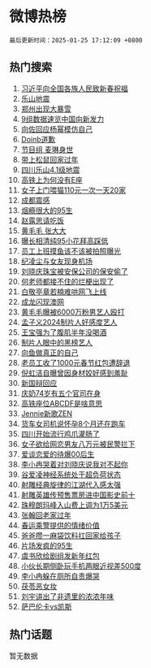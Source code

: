 # 微博热榜

`最后更新时间：2025-01-25 17:12:09 +0800`

## 热门搜索

1. [习近平向全国各族人民致新春祝福](https://m.weibo.cn/search?containerid=100103type%3D1%26t%3D10%26q%3D%23%E4%B9%A0%E8%BF%91%E5%B9%B3%E5%90%91%E5%85%A8%E5%9B%BD%E5%90%84%E6%97%8F%E4%BA%BA%E6%B0%91%E8%87%B4%E6%96%B0%E6%98%A5%E7%A5%9D%E7%A6%8F%23&stream_entry_id=51&isnewpage=1&extparam=seat%3D1%26q%3D%2523%25E4%25B9%25A0%25E8%25BF%2591%25E5%25B9%25B3%25E5%2590%2591%25E5%2585%25A8%25E5%259B%25BD%25E5%2590%2584%25E6%2597%258F%25E4%25BA%25BA%25E6%25B0%2591%25E8%2587%25B4%25E6%2596%25B0%25E6%2598%25A5%25E7%25A5%259D%25E7%25A6%258F%2523%26pos%3D0%26cate%3D10103%26filter_type%3Drealtimehot%26stream_entry_id%3D51%26c_type%3D51%26dgr%3D0%26display_time%3D1737796328%26pre_seqid%3D17377963281610112731446)
1. [乐山地震](https://m.weibo.cn/search?containerid=100103type%3D1%26t%3D10%26q%3D%E4%B9%90%E5%B1%B1%E5%9C%B0%E9%9C%87&stream_entry_id=31&isnewpage=1&extparam=seat%3D1%26q%3D%25E4%25B9%2590%25E5%25B1%25B1%25E5%259C%25B0%25E9%259C%2587%26filter_type%3Drealtimehot%26flag%3D1%26c_type%3D31%26pos%3D0%26realpos%3D1%26cate%3D5001%26band_rank%3D1%26stream_entry_id%3D31%26lcate%3D5001%26dgr%3D0%26display_time%3D1737796328%26pre_seqid%3D17377963281610112731446)
1. [郑州出现大暴雪](https://m.weibo.cn/search?containerid=100103type%3D1%26t%3D10%26q%3D%23%E9%83%91%E5%B7%9E%E5%87%BA%E7%8E%B0%E5%A4%A7%E6%9A%B4%E9%9B%AA%23&stream_entry_id=31&isnewpage=1&extparam=seat%3D1%26q%3D%2523%25E9%2583%2591%25E5%25B7%259E%25E5%2587%25BA%25E7%258E%25B0%25E5%25A4%25A7%25E6%259A%25B4%25E9%259B%25AA%2523%26filter_type%3Drealtimehot%26flag%3D1%26c_type%3D31%26pos%3D1%26realpos%3D2%26cate%3D5001%26band_rank%3D2%26stream_entry_id%3D31%26lcate%3D5001%26dgr%3D0%26display_time%3D1737796328%26pre_seqid%3D17377963281610112731446)
1. [9组数据速览中国向新发力](https://m.weibo.cn/search?containerid=100103type%3D1%26t%3D10%26q%3D%239%E7%BB%84%E6%95%B0%E6%8D%AE%E9%80%9F%E8%A7%88%E4%B8%AD%E5%9B%BD%E5%90%91%E6%96%B0%E5%8F%91%E5%8A%9B%23&stream_entry_id=31&isnewpage=1&extparam=seat%3D1%26q%3D%25239%25E7%25BB%2584%25E6%2595%25B0%25E6%258D%25AE%25E9%2580%259F%25E8%25A7%2588%25E4%25B8%25AD%25E5%259B%25BD%25E5%2590%2591%25E6%2596%25B0%25E5%258F%2591%25E5%258A%259B%2523%26filter_type%3Drealtimehot%26flag%3D0%26c_type%3D31%26pos%3D2%26realpos%3D3%26cate%3D5001%26band_rank%3D3%26stream_entry_id%3D31%26lcate%3D5001%26dgr%3D0%26display_time%3D1737796328%26pre_seqid%3D17377963281610112731446)
1. [向佐回应杨幂模仿自己](https://m.weibo.cn/search?containerid=100103type%3D1%26t%3D10%26q%3D%23%E5%90%91%E4%BD%90%E5%9B%9E%E5%BA%94%E6%9D%A8%E5%B9%82%E6%A8%A1%E4%BB%BF%E8%87%AA%E5%B7%B1%23&stream_entry_id=31&isnewpage=1&extparam=seat%3D1%26q%3D%2523%25E5%2590%2591%25E4%25BD%2590%25E5%259B%259E%25E5%25BA%2594%25E6%259D%25A8%25E5%25B9%2582%25E6%25A8%25A1%25E4%25BB%25BF%25E8%2587%25AA%25E5%25B7%25B1%2523%26filter_type%3Drealtimehot%26flag%3D1%26c_type%3D31%26pos%3D3%26realpos%3D4%26cate%3D5001%26band_rank%3D4%26stream_entry_id%3D31%26lcate%3D5001%26dgr%3D0%26display_time%3D1737796328%26pre_seqid%3D17377963281610112731446)
1. [Doinb道歉](https://m.weibo.cn/search?containerid=100103type%3D1%26t%3D10%26q%3DDoinb%E9%81%93%E6%AD%89&stream_entry_id=31&isnewpage=1&extparam=seat%3D1%26q%3DDoinb%25E9%2581%2593%25E6%25AD%2589%26filter_type%3Drealtimehot%26flag%3D0%26c_type%3D31%26pos%3D4%26realpos%3D5%26cate%3D5001%26band_rank%3D5%26stream_entry_id%3D31%26lcate%3D5001%26dgr%3D0%26display_time%3D1737796328%26pre_seqid%3D17377963281610112731446)
1. [节目组 麦琳身世](https://m.weibo.cn/search?containerid=100103type%3D1%26t%3D10%26q%3D%E8%8A%82%E7%9B%AE%E7%BB%84+%E9%BA%A6%E7%90%B3%E8%BA%AB%E4%B8%96&stream_entry_id=31&isnewpage=1&extparam=seat%3D1%26q%3D%25E8%258A%2582%25E7%259B%25AE%25E7%25BB%2584%2520%25E9%25BA%25A6%25E7%2590%25B3%25E8%25BA%25AB%25E4%25B8%2596%26filter_type%3Drealtimehot%26flag%3D2%26c_type%3D31%26pos%3D5%26realpos%3D6%26cate%3D5001%26band_rank%3D6%26stream_entry_id%3D31%26lcate%3D5001%26dgr%3D0%26display_time%3D1737796328%26pre_seqid%3D17377963281610112731446)
1. [带上松鼠回家过年](https://m.weibo.cn/search?containerid=100103type%3D1%26t%3D10%26q%3D%23%E5%B8%A6%E4%B8%8A%E6%9D%BE%E9%BC%A0%E5%9B%9E%E5%AE%B6%E8%BF%87%E5%B9%B4%23&stream_entry_id=31&isnewpage=1&extparam=seat%3D1%26is_ad_pos%3D1%26q%3D%2523%25E5%25B8%25A6%25E4%25B8%258A%25E6%259D%25BE%25E9%25BC%25A0%25E5%259B%259E%25E5%25AE%25B6%25E8%25BF%2587%25E5%25B9%25B4%2523%26topic_ad%3D1%26adid%3D274572%26c_type%3D31%26pos%3D6%26lcate%3D5001%26filter_type%3Drealtimehot%26band_rank%3D7%26stream_entry_id%3D31%26cate%3D5001%26dgr%3D0%26display_time%3D1737796328%26pre_seqid%3D17377963281610112731446)
1. [四川乐山4.1级地震](https://m.weibo.cn/search?containerid=100103type%3D1%26t%3D10%26q%3D%23%E5%9B%9B%E5%B7%9D%E4%B9%90%E5%B1%B14.1%E7%BA%A7%E5%9C%B0%E9%9C%87%23&stream_entry_id=31&isnewpage=1&extparam=seat%3D1%26q%3D%2523%25E5%259B%259B%25E5%25B7%259D%25E4%25B9%2590%25E5%25B1%25B14.1%25E7%25BA%25A7%25E5%259C%25B0%25E9%259C%2587%2523%26filter_type%3Drealtimehot%26flag%3D1%26c_type%3D31%26pos%3D7%26realpos%3D7%26cate%3D5001%26band_rank%3D7%26stream_entry_id%3D31%26lcate%3D5001%26dgr%3D0%26display_time%3D1737796328%26pre_seqid%3D17377963281610112731446)
1. [高铁上为何没有E座](https://m.weibo.cn/search?containerid=100103type%3D1%26t%3D10%26q%3D%23%E9%AB%98%E9%93%81%E4%B8%8A%E4%B8%BA%E4%BD%95%E6%B2%A1%E6%9C%89E%E5%BA%A7%23&stream_entry_id=31&isnewpage=1&extparam=seat%3D1%26q%3D%2523%25E9%25AB%2598%25E9%2593%2581%25E4%25B8%258A%25E4%25B8%25BA%25E4%25BD%2595%25E6%25B2%25A1%25E6%259C%2589E%25E5%25BA%25A7%2523%26filter_type%3Drealtimehot%26flag%3D0%26c_type%3D31%26pos%3D8%26realpos%3D8%26cate%3D5001%26band_rank%3D8%26stream_entry_id%3D31%26lcate%3D5001%26dgr%3D0%26display_time%3D1737796328%26pre_seqid%3D17377963281610112731446)
1. [女子上门喂猫110元一次一天20家](https://m.weibo.cn/search?containerid=100103type%3D1%26t%3D10%26q%3D%23%E5%A5%B3%E5%AD%90%E4%B8%8A%E9%97%A8%E5%96%82%E7%8C%AB110%E5%85%83%E4%B8%80%E6%AC%A1%E4%B8%80%E5%A4%A920%E5%AE%B6%23&stream_entry_id=31&isnewpage=1&extparam=seat%3D1%26q%3D%2523%25E5%25A5%25B3%25E5%25AD%2590%25E4%25B8%258A%25E9%2597%25A8%25E5%2596%2582%25E7%258C%25AB110%25E5%2585%2583%25E4%25B8%2580%25E6%25AC%25A1%25E4%25B8%2580%25E5%25A4%25A920%25E5%25AE%25B6%2523%26filter_type%3Drealtimehot%26flag%3D0%26c_type%3D31%26pos%3D9%26realpos%3D9%26cate%3D5001%26band_rank%3D9%26stream_entry_id%3D31%26lcate%3D5001%26dgr%3D0%26display_time%3D1737796328%26pre_seqid%3D17377963281610112731446)
1. [成都震感](https://m.weibo.cn/search?containerid=100103type%3D1%26t%3D10%26q%3D%E6%88%90%E9%83%BD%E9%9C%87%E6%84%9F&stream_entry_id=31&isnewpage=1&extparam=seat%3D1%26q%3D%25E6%2588%2590%25E9%2583%25BD%25E9%259C%2587%25E6%2584%259F%26filter_type%3Drealtimehot%26flag%3D1%26c_type%3D31%26pos%3D10%26realpos%3D10%26cate%3D5001%26band_rank%3D10%26stream_entry_id%3D31%26lcate%3D5001%26dgr%3D0%26display_time%3D1737796328%26pre_seqid%3D17377963281610112731446)
1. [烟瘾很大的95生](https://m.weibo.cn/search?containerid=100103type%3D1%26t%3D10%26q%3D%23%E7%83%9F%E7%98%BE%E5%BE%88%E5%A4%A7%E7%9A%8495%E7%94%9F%23&stream_entry_id=31&isnewpage=1&extparam=seat%3D1%26q%3D%2523%25E7%2583%259F%25E7%2598%25BE%25E5%25BE%2588%25E5%25A4%25A7%25E7%259A%258495%25E7%2594%259F%2523%26filter_type%3Drealtimehot%26flag%3D1%26c_type%3D31%26pos%3D11%26realpos%3D11%26cate%3D5001%26band_rank%3D11%26stream_entry_id%3D31%26lcate%3D5001%26dgr%3D0%26display_time%3D1737796328%26pre_seqid%3D17377963281610112731446)
1. [赵露思请吃饭](https://m.weibo.cn/search?containerid=100103type%3D1%26t%3D10%26q%3D%23%E8%B5%B5%E9%9C%B2%E6%80%9D%E8%AF%B7%E5%90%83%E9%A5%AD%23&stream_entry_id=31&isnewpage=1&extparam=seat%3D1%26q%3D%2523%25E8%25B5%25B5%25E9%259C%25B2%25E6%2580%259D%25E8%25AF%25B7%25E5%2590%2583%25E9%25A5%25AD%2523%26filter_type%3Drealtimehot%26flag%3D2%26c_type%3D31%26pos%3D12%26realpos%3D12%26cate%3D5001%26band_rank%3D12%26stream_entry_id%3D31%26lcate%3D5001%26dgr%3D0%26display_time%3D1737796328%26pre_seqid%3D17377963281610112731446)
1. [黄毛毛 张大大](https://m.weibo.cn/search?containerid=100103type%3D1%26t%3D10%26q%3D%E9%BB%84%E6%AF%9B%E6%AF%9B+%E5%BC%A0%E5%A4%A7%E5%A4%A7&stream_entry_id=31&isnewpage=1&extparam=seat%3D1%26q%3D%25E9%25BB%2584%25E6%25AF%259B%25E6%25AF%259B%2520%25E5%25BC%25A0%25E5%25A4%25A7%25E5%25A4%25A7%26filter_type%3Drealtimehot%26flag%3D1%26c_type%3D31%26pos%3D13%26realpos%3D13%26cate%3D5001%26band_rank%3D13%26stream_entry_id%3D31%26lcate%3D5001%26dgr%3D0%26display_time%3D1737796328%26pre_seqid%3D17377963281610112731446)
1. [曝长相清纯95小花拜高踩低](https://m.weibo.cn/search?containerid=100103type%3D1%26t%3D10%26q%3D%23%E6%9B%9D%E9%95%BF%E7%9B%B8%E6%B8%85%E7%BA%AF95%E5%B0%8F%E8%8A%B1%E6%8B%9C%E9%AB%98%E8%B8%A9%E4%BD%8E%23&stream_entry_id=31&isnewpage=1&extparam=seat%3D1%26q%3D%2523%25E6%259B%259D%25E9%2595%25BF%25E7%259B%25B8%25E6%25B8%2585%25E7%25BA%25AF95%25E5%25B0%258F%25E8%258A%25B1%25E6%258B%259C%25E9%25AB%2598%25E8%25B8%25A9%25E4%25BD%258E%2523%26filter_type%3Drealtimehot%26flag%3D2%26c_type%3D31%26pos%3D14%26realpos%3D14%26cate%3D5001%26band_rank%3D14%26stream_entry_id%3D31%26lcate%3D5001%26dgr%3D0%26display_time%3D1737796328%26pre_seqid%3D17377963281610112731446)
1. [员工上班摸鱼该不该被拍照曝光](https://m.weibo.cn/search?containerid=100103type%3D1%26t%3D10%26q%3D%23%E5%91%98%E5%B7%A5%E4%B8%8A%E7%8F%AD%E6%91%B8%E9%B1%BC%E8%AF%A5%E4%B8%8D%E8%AF%A5%E8%A2%AB%E6%8B%8D%E7%85%A7%E6%9B%9D%E5%85%89%23&stream_entry_id=31&isnewpage=1&extparam=seat%3D1%26q%3D%2523%25E5%2591%2598%25E5%25B7%25A5%25E4%25B8%258A%25E7%258F%25AD%25E6%2591%25B8%25E9%25B1%25BC%25E8%25AF%25A5%25E4%25B8%258D%25E8%25AF%25A5%25E8%25A2%25AB%25E6%258B%258D%25E7%2585%25A7%25E6%259B%259D%25E5%2585%2589%2523%26filter_type%3Drealtimehot%26flag%3D1%26c_type%3D31%26pos%3D15%26realpos%3D15%26cate%3D5001%26band_rank%3D15%26stream_entry_id%3D31%26lcate%3D5001%26dgr%3D0%26display_time%3D1737796328%26pre_seqid%3D17377963281610112731446)
1. [纪凌尘与女友现身机场](https://m.weibo.cn/search?containerid=100103type%3D1%26t%3D10%26q%3D%23%E7%BA%AA%E5%87%8C%E5%B0%98%E4%B8%8E%E5%A5%B3%E5%8F%8B%E7%8E%B0%E8%BA%AB%E6%9C%BA%E5%9C%BA%23&stream_entry_id=31&isnewpage=1&extparam=seat%3D1%26q%3D%2523%25E7%25BA%25AA%25E5%2587%258C%25E5%25B0%2598%25E4%25B8%258E%25E5%25A5%25B3%25E5%258F%258B%25E7%258E%25B0%25E8%25BA%25AB%25E6%259C%25BA%25E5%259C%25BA%2523%26filter_type%3Drealtimehot%26flag%3D2%26c_type%3D31%26pos%3D16%26realpos%3D16%26cate%3D5001%26band_rank%3D16%26stream_entry_id%3D31%26lcate%3D5001%26dgr%3D0%26display_time%3D1737796328%26pre_seqid%3D17377963281610112731446)
1. [刘晓庆珠宝被安保公司的保安偷了](https://m.weibo.cn/search?containerid=100103type%3D1%26t%3D10%26q%3D%23%E5%88%98%E6%99%93%E5%BA%86%E7%8F%A0%E5%AE%9D%E8%A2%AB%E5%AE%89%E4%BF%9D%E5%85%AC%E5%8F%B8%E7%9A%84%E4%BF%9D%E5%AE%89%E5%81%B7%E4%BA%86%23&stream_entry_id=31&isnewpage=1&extparam=seat%3D1%26q%3D%2523%25E5%2588%2598%25E6%2599%2593%25E5%25BA%2586%25E7%258F%25A0%25E5%25AE%259D%25E8%25A2%25AB%25E5%25AE%2589%25E4%25BF%259D%25E5%2585%25AC%25E5%258F%25B8%25E7%259A%2584%25E4%25BF%259D%25E5%25AE%2589%25E5%2581%25B7%25E4%25BA%2586%2523%26filter_type%3Drealtimehot%26flag%3D1%26c_type%3D31%26pos%3D17%26realpos%3D17%26cate%3D5001%26band_rank%3D17%26stream_entry_id%3D31%26lcate%3D5001%26dgr%3D0%26display_time%3D1737796328%26pre_seqid%3D17377963281610112731446)
1. [何老师都接不住的烂梗出现了](https://m.weibo.cn/search?containerid=100103type%3D1%26t%3D10%26q%3D%E4%BD%95%E8%80%81%E5%B8%88%E9%83%BD%E6%8E%A5%E4%B8%8D%E4%BD%8F%E7%9A%84%E7%83%82%E6%A2%97%E5%87%BA%E7%8E%B0%E4%BA%86&stream_entry_id=31&isnewpage=1&extparam=seat%3D1%26q%3D%25E4%25BD%2595%25E8%2580%2581%25E5%25B8%2588%25E9%2583%25BD%25E6%258E%25A5%25E4%25B8%258D%25E4%25BD%258F%25E7%259A%2584%25E7%2583%2582%25E6%25A2%2597%25E5%2587%25BA%25E7%258E%25B0%25E4%25BA%2586%26filter_type%3Drealtimehot%26flag%3D2%26c_type%3D31%26pos%3D18%26realpos%3D18%26cate%3D5001%26band_rank%3D18%26stream_entry_id%3D31%26lcate%3D5001%26dgr%3D0%26display_time%3D1737796328%26pre_seqid%3D17377963281610112731446)
1. [白敬亭章若楠难哄网飞上线](https://m.weibo.cn/search?containerid=100103type%3D1%26t%3D10%26q%3D%23%E7%99%BD%E6%95%AC%E4%BA%AD%E7%AB%A0%E8%8B%A5%E6%A5%A0%E9%9A%BE%E5%93%84%E7%BD%91%E9%A3%9E%E4%B8%8A%E7%BA%BF%23&stream_entry_id=31&isnewpage=1&extparam=seat%3D1%26q%3D%2523%25E7%2599%25BD%25E6%2595%25AC%25E4%25BA%25AD%25E7%25AB%25A0%25E8%258B%25A5%25E6%25A5%25A0%25E9%259A%25BE%25E5%2593%2584%25E7%25BD%2591%25E9%25A3%259E%25E4%25B8%258A%25E7%25BA%25BF%2523%26filter_type%3Drealtimehot%26flag%3D0%26c_type%3D31%26pos%3D19%26realpos%3D19%26cate%3D5001%26band_rank%3D19%26stream_entry_id%3D31%26lcate%3D5001%26dgr%3D0%26display_time%3D1737796328%26pre_seqid%3D17377963281610112731446)
1. [成龙闪现澳网](https://m.weibo.cn/search?containerid=100103type%3D1%26t%3D10%26q%3D%23%E6%88%90%E9%BE%99%E9%97%AA%E7%8E%B0%E6%BE%B3%E7%BD%91%23&stream_entry_id=31&isnewpage=1&extparam=seat%3D1%26q%3D%2523%25E6%2588%2590%25E9%25BE%2599%25E9%2597%25AA%25E7%258E%25B0%25E6%25BE%25B3%25E7%25BD%2591%2523%26adid%3D274442%26flag%3D1%26c_type%3D31%26pos%3D20%26realpos%3D20%26lcate%3D5001%26filter_type%3Drealtimehot%26band_rank%3D20%26stream_entry_id%3D31%26cate%3D5001%26dgr%3D0%26display_time%3D1737796328%26pre_seqid%3D17377963281610112731446)
1. [黄毛毛曝被6000万粉男艺人殴打](https://m.weibo.cn/search?containerid=100103type%3D1%26t%3D10%26q%3D%23%E9%BB%84%E6%AF%9B%E6%AF%9B%E6%9B%9D%E8%A2%AB6000%E4%B8%87%E7%B2%89%E7%94%B7%E8%89%BA%E4%BA%BA%E6%AE%B4%E6%89%93%23&stream_entry_id=31&isnewpage=1&extparam=seat%3D1%26q%3D%2523%25E9%25BB%2584%25E6%25AF%259B%25E6%25AF%259B%25E6%259B%259D%25E8%25A2%25AB6000%25E4%25B8%2587%25E7%25B2%2589%25E7%2594%25B7%25E8%2589%25BA%25E4%25BA%25BA%25E6%25AE%25B4%25E6%2589%2593%2523%26filter_type%3Drealtimehot%26flag%3D2%26c_type%3D31%26pos%3D21%26realpos%3D21%26cate%3D5001%26band_rank%3D21%26stream_entry_id%3D31%26lcate%3D5001%26dgr%3D0%26display_time%3D1737796328%26pre_seqid%3D17377963281610112731446)
1. [孟子义2024制片人好感度艺人](https://m.weibo.cn/search?containerid=100103type%3D1%26t%3D10%26q%3D%23%E5%AD%9F%E5%AD%90%E4%B9%892024%E5%88%B6%E7%89%87%E4%BA%BA%E5%A5%BD%E6%84%9F%E5%BA%A6%E8%89%BA%E4%BA%BA%23&stream_entry_id=31&isnewpage=1&extparam=seat%3D1%26q%3D%2523%25E5%25AD%259F%25E5%25AD%2590%25E4%25B9%25892024%25E5%2588%25B6%25E7%2589%2587%25E4%25BA%25BA%25E5%25A5%25BD%25E6%2584%259F%25E5%25BA%25A6%25E8%2589%25BA%25E4%25BA%25BA%2523%26filter_type%3Drealtimehot%26flag%3D1%26c_type%3D31%26pos%3D22%26realpos%3D22%26cate%3D5001%26band_rank%3D22%26stream_entry_id%3D31%26lcate%3D5001%26dgr%3D0%26display_time%3D1737796328%26pre_seqid%3D17377963281610112731446)
1. [王宝强为了腹肌半年没喝酒](https://m.weibo.cn/search?containerid=100103type%3D1%26t%3D10%26q%3D%23%E7%8E%8B%E5%AE%9D%E5%BC%BA%E4%B8%BA%E4%BA%86%E8%85%B9%E8%82%8C%E5%8D%8A%E5%B9%B4%E6%B2%A1%E5%96%9D%E9%85%92%23&stream_entry_id=31&isnewpage=1&extparam=seat%3D1%26q%3D%2523%25E7%258E%258B%25E5%25AE%259D%25E5%25BC%25BA%25E4%25B8%25BA%25E4%25BA%2586%25E8%2585%25B9%25E8%2582%258C%25E5%258D%258A%25E5%25B9%25B4%25E6%25B2%25A1%25E5%2596%259D%25E9%2585%2592%2523%26filter_type%3Drealtimehot%26flag%3D1%26c_type%3D31%26pos%3D23%26realpos%3D23%26cate%3D5001%26band_rank%3D23%26stream_entry_id%3D31%26lcate%3D5001%26dgr%3D0%26display_time%3D1737796328%26pre_seqid%3D17377963281610112731446)
1. [制片人眼中的黑榜艺人](https://m.weibo.cn/search?containerid=100103type%3D1%26t%3D10%26q%3D%E5%88%B6%E7%89%87%E4%BA%BA%E7%9C%BC%E4%B8%AD%E7%9A%84%E9%BB%91%E6%A6%9C%E8%89%BA%E4%BA%BA&stream_entry_id=31&isnewpage=1&extparam=seat%3D1%26q%3D%25E5%2588%25B6%25E7%2589%2587%25E4%25BA%25BA%25E7%259C%25BC%25E4%25B8%25AD%25E7%259A%2584%25E9%25BB%2591%25E6%25A6%259C%25E8%2589%25BA%25E4%25BA%25BA%26filter_type%3Drealtimehot%26flag%3D2%26c_type%3D31%26pos%3D24%26realpos%3D24%26cate%3D5001%26band_rank%3D24%26stream_entry_id%3D31%26lcate%3D5001%26dgr%3D0%26display_time%3D1737796328%26pre_seqid%3D17377963281610112731446)
1. [向鱼做真正的自己](https://m.weibo.cn/search?containerid=100103type%3D1%26t%3D10%26q%3D%E5%90%91%E9%B1%BC%E5%81%9A%E7%9C%9F%E6%AD%A3%E7%9A%84%E8%87%AA%E5%B7%B1&stream_entry_id=31&isnewpage=1&extparam=seat%3D1%26q%3D%25E5%2590%2591%25E9%25B1%25BC%25E5%2581%259A%25E7%259C%259F%25E6%25AD%25A3%25E7%259A%2584%25E8%2587%25AA%25E5%25B7%25B1%26filter_type%3Drealtimehot%26flag%3D1%26c_type%3D31%26pos%3D25%26realpos%3D25%26cate%3D5001%26band_rank%3D25%26stream_entry_id%3D31%26lcate%3D5001%26dgr%3D0%26display_time%3D1737796328%26pre_seqid%3D17377963281610112731446)
1. [老员工收了1000元春节红包遭辞退](https://m.weibo.cn/search?containerid=100103type%3D1%26t%3D10%26q%3D%23%E8%80%81%E5%91%98%E5%B7%A5%E6%94%B6%E4%BA%861000%E5%85%83%E6%98%A5%E8%8A%82%E7%BA%A2%E5%8C%85%E9%81%AD%E8%BE%9E%E9%80%80%23&stream_entry_id=31&isnewpage=1&extparam=seat%3D1%26q%3D%2523%25E8%2580%2581%25E5%2591%2598%25E5%25B7%25A5%25E6%2594%25B6%25E4%25BA%25861000%25E5%2585%2583%25E6%2598%25A5%25E8%258A%2582%25E7%25BA%25A2%25E5%258C%2585%25E9%2581%25AD%25E8%25BE%259E%25E9%2580%2580%2523%26filter_type%3Drealtimehot%26flag%3D1%26c_type%3D31%26pos%3D26%26realpos%3D26%26cate%3D5001%26band_rank%3D26%26stream_entry_id%3D31%26lcate%3D5001%26dgr%3D0%26display_time%3D1737796328%26pre_seqid%3D17377963281610112731446)
1. [倪虹洁自曝曾因身材姣好感到羞耻](https://m.weibo.cn/search?containerid=100103type%3D1%26t%3D10%26q%3D%23%E5%80%AA%E8%99%B9%E6%B4%81%E8%87%AA%E6%9B%9D%E6%9B%BE%E5%9B%A0%E8%BA%AB%E6%9D%90%E5%A7%A3%E5%A5%BD%E6%84%9F%E5%88%B0%E7%BE%9E%E8%80%BB%23&stream_entry_id=31&isnewpage=1&extparam=seat%3D1%26q%3D%2523%25E5%2580%25AA%25E8%2599%25B9%25E6%25B4%2581%25E8%2587%25AA%25E6%259B%259D%25E6%259B%25BE%25E5%259B%25A0%25E8%25BA%25AB%25E6%259D%2590%25E5%25A7%25A3%25E5%25A5%25BD%25E6%2584%259F%25E5%2588%25B0%25E7%25BE%259E%25E8%2580%25BB%2523%26filter_type%3Drealtimehot%26flag%3D0%26c_type%3D31%26pos%3D27%26realpos%3D27%26cate%3D5001%26band_rank%3D27%26stream_entry_id%3D31%26lcate%3D5001%26dgr%3D0%26display_time%3D1737796328%26pre_seqid%3D17377963281610112731446)
1. [新国辩回应](https://m.weibo.cn/search?containerid=100103type%3D1%26t%3D10%26q%3D%E6%96%B0%E5%9B%BD%E8%BE%A9%E5%9B%9E%E5%BA%94&stream_entry_id=31&isnewpage=1&extparam=seat%3D1%26q%3D%25E6%2596%25B0%25E5%259B%25BD%25E8%25BE%25A9%25E5%259B%259E%25E5%25BA%2594%26filter_type%3Drealtimehot%26flag%3D1%26c_type%3D31%26pos%3D28%26realpos%3D28%26cate%3D5001%26band_rank%3D28%26stream_entry_id%3D31%26lcate%3D5001%26dgr%3D0%26display_time%3D1737796328%26pre_seqid%3D17377963281610112731446)
1. [庆奶74岁有五个官司在身](https://m.weibo.cn/search?containerid=100103type%3D1%26t%3D10%26q%3D%23%E5%BA%86%E5%A5%B674%E5%B2%81%E6%9C%89%E4%BA%94%E4%B8%AA%E5%AE%98%E5%8F%B8%E5%9C%A8%E8%BA%AB%23&stream_entry_id=31&isnewpage=1&extparam=seat%3D1%26q%3D%2523%25E5%25BA%2586%25E5%25A5%25B674%25E5%25B2%2581%25E6%259C%2589%25E4%25BA%2594%25E4%25B8%25AA%25E5%25AE%2598%25E5%258F%25B8%25E5%259C%25A8%25E8%25BA%25AB%2523%26filter_type%3Drealtimehot%26flag%3D1%26c_type%3D31%26pos%3D29%26realpos%3D29%26cate%3D5001%26band_rank%3D29%26stream_entry_id%3D31%26lcate%3D5001%26dgr%3D0%26display_time%3D1737796328%26pre_seqid%3D17377963281610112731446)
1. [高铁座位ABCDF是啥意思](https://m.weibo.cn/search?containerid=100103type%3D1%26t%3D10%26q%3D%23%E9%AB%98%E9%93%81%E5%BA%A7%E4%BD%8DABCDF%E6%98%AF%E5%95%A5%E6%84%8F%E6%80%9D%23&stream_entry_id=31&isnewpage=1&extparam=seat%3D1%26q%3D%2523%25E9%25AB%2598%25E9%2593%2581%25E5%25BA%25A7%25E4%25BD%258DABCDF%25E6%2598%25AF%25E5%2595%25A5%25E6%2584%258F%25E6%2580%259D%2523%26filter_type%3Drealtimehot%26flag%3D0%26c_type%3D31%26pos%3D30%26realpos%3D30%26cate%3D5001%26band_rank%3D30%26stream_entry_id%3D31%26lcate%3D5001%26dgr%3D0%26display_time%3D1737796328%26pre_seqid%3D17377963281610112731446)
1. [Jennie新歌ZEN](https://m.weibo.cn/search?containerid=100103type%3D1%26t%3D10%26q%3D%23Jennie%E6%96%B0%E6%AD%8CZEN%23&stream_entry_id=31&isnewpage=1&extparam=seat%3D1%26q%3D%2523Jennie%25E6%2596%25B0%25E6%25AD%258CZEN%2523%26filter_type%3Drealtimehot%26flag%3D0%26c_type%3D31%26pos%3D31%26realpos%3D31%26cate%3D5001%26band_rank%3D31%26stream_entry_id%3D31%26lcate%3D5001%26dgr%3D0%26display_time%3D1737796328%26pre_seqid%3D17377963281610112731446)
1. [货车女司机说怀孕8个月还在跑车](https://m.weibo.cn/search?containerid=100103type%3D1%26t%3D10%26q%3D%23%E8%B4%A7%E8%BD%A6%E5%A5%B3%E5%8F%B8%E6%9C%BA%E8%AF%B4%E6%80%80%E5%AD%958%E4%B8%AA%E6%9C%88%E8%BF%98%E5%9C%A8%E8%B7%91%E8%BD%A6%23&stream_entry_id=31&isnewpage=1&extparam=seat%3D1%26q%3D%2523%25E8%25B4%25A7%25E8%25BD%25A6%25E5%25A5%25B3%25E5%258F%25B8%25E6%259C%25BA%25E8%25AF%25B4%25E6%2580%2580%25E5%25AD%25958%25E4%25B8%25AA%25E6%259C%2588%25E8%25BF%2598%25E5%259C%25A8%25E8%25B7%2591%25E8%25BD%25A6%2523%26filter_type%3Drealtimehot%26flag%3D1%26c_type%3D31%26pos%3D32%26realpos%3D32%26cate%3D5001%26band_rank%3D32%26stream_entry_id%3D31%26lcate%3D5001%26dgr%3D0%26display_time%3D1737796328%26pre_seqid%3D17377963281610112731446)
1. [四川开始流行鸡爪灌肠了](https://m.weibo.cn/search?containerid=100103type%3D1%26t%3D10%26q%3D%23%E5%9B%9B%E5%B7%9D%E5%BC%80%E5%A7%8B%E6%B5%81%E8%A1%8C%E9%B8%A1%E7%88%AA%E7%81%8C%E8%82%A0%E4%BA%86%23&stream_entry_id=31&isnewpage=1&extparam=seat%3D1%26q%3D%2523%25E5%259B%259B%25E5%25B7%259D%25E5%25BC%2580%25E5%25A7%258B%25E6%25B5%2581%25E8%25A1%258C%25E9%25B8%25A1%25E7%2588%25AA%25E7%2581%258C%25E8%2582%25A0%25E4%25BA%2586%2523%26filter_type%3Drealtimehot%26flag%3D0%26c_type%3D31%26pos%3D33%26realpos%3D33%26cate%3D5001%26band_rank%3D33%26stream_entry_id%3D31%26lcate%3D5001%26dgr%3D0%26display_time%3D1737796328%26pre_seqid%3D17377963281610112731446)
1. [女子欲给网恋男友八万元被民警拦下](https://m.weibo.cn/search?containerid=100103type%3D1%26t%3D10%26q%3D%23%E5%A5%B3%E5%AD%90%E6%AC%B2%E7%BB%99%E7%BD%91%E6%81%8B%E7%94%B7%E5%8F%8B%E5%85%AB%E4%B8%87%E5%85%83%E8%A2%AB%E6%B0%91%E8%AD%A6%E6%8B%A6%E4%B8%8B%23&stream_entry_id=31&isnewpage=1&extparam=seat%3D1%26q%3D%2523%25E5%25A5%25B3%25E5%25AD%2590%25E6%25AC%25B2%25E7%25BB%2599%25E7%25BD%2591%25E6%2581%258B%25E7%2594%25B7%25E5%258F%258B%25E5%2585%25AB%25E4%25B8%2587%25E5%2585%2583%25E8%25A2%25AB%25E6%25B0%2591%25E8%25AD%25A6%25E6%258B%25A6%25E4%25B8%258B%2523%26filter_type%3Drealtimehot%26flag%3D1%26c_type%3D31%26pos%3D34%26realpos%3D34%26cate%3D5001%26band_rank%3D34%26stream_entry_id%3D31%26lcate%3D5001%26dgr%3D0%26display_time%3D1737796328%26pre_seqid%3D17377963281610112731446)
1. [爱谈恋爱的待爆00后生](https://m.weibo.cn/search?containerid=100103type%3D1%26t%3D10%26q%3D%23%E7%88%B1%E8%B0%88%E6%81%8B%E7%88%B1%E7%9A%84%E5%BE%85%E7%88%8600%E5%90%8E%E7%94%9F%23&stream_entry_id=31&isnewpage=1&extparam=seat%3D1%26q%3D%2523%25E7%2588%25B1%25E8%25B0%2588%25E6%2581%258B%25E7%2588%25B1%25E7%259A%2584%25E5%25BE%2585%25E7%2588%258600%25E5%2590%258E%25E7%2594%259F%2523%26filter_type%3Drealtimehot%26flag%3D1%26c_type%3D31%26pos%3D35%26realpos%3D35%26cate%3D5001%26band_rank%3D35%26stream_entry_id%3D31%26lcate%3D5001%26dgr%3D0%26display_time%3D1737796328%26pre_seqid%3D17377963281610112731446)
1. [李小冉哭着对刘晓庆说我对不起你](https://m.weibo.cn/search?containerid=100103type%3D1%26t%3D10%26q%3D%23%E6%9D%8E%E5%B0%8F%E5%86%89%E5%93%AD%E7%9D%80%E5%AF%B9%E5%88%98%E6%99%93%E5%BA%86%E8%AF%B4%E6%88%91%E5%AF%B9%E4%B8%8D%E8%B5%B7%E4%BD%A0%23&stream_entry_id=31&isnewpage=1&extparam=seat%3D1%26q%3D%2523%25E6%259D%258E%25E5%25B0%258F%25E5%2586%2589%25E5%2593%25AD%25E7%259D%2580%25E5%25AF%25B9%25E5%2588%2598%25E6%2599%2593%25E5%25BA%2586%25E8%25AF%25B4%25E6%2588%2591%25E5%25AF%25B9%25E4%25B8%258D%25E8%25B5%25B7%25E4%25BD%25A0%2523%26filter_type%3Drealtimehot%26flag%3D0%26c_type%3D31%26pos%3D36%26realpos%3D36%26cate%3D5001%26band_rank%3D36%26stream_entry_id%3D31%26lcate%3D5001%26dgr%3D0%26display_time%3D1737796328%26pre_seqid%3D17377963281610112731446)
1. [谷爱凌神经系统处于超负荷状态](https://m.weibo.cn/search?containerid=100103type%3D1%26t%3D10%26q%3D%23%E8%B0%B7%E7%88%B1%E5%87%8C%E7%A5%9E%E7%BB%8F%E7%B3%BB%E7%BB%9F%E5%A4%84%E4%BA%8E%E8%B6%85%E8%B4%9F%E8%8D%B7%E7%8A%B6%E6%80%81%23&stream_entry_id=31&isnewpage=1&extparam=seat%3D1%26q%3D%2523%25E8%25B0%25B7%25E7%2588%25B1%25E5%2587%258C%25E7%25A5%259E%25E7%25BB%258F%25E7%25B3%25BB%25E7%25BB%259F%25E5%25A4%2584%25E4%25BA%258E%25E8%25B6%2585%25E8%25B4%259F%25E8%258D%25B7%25E7%258A%25B6%25E6%2580%2581%2523%26filter_type%3Drealtimehot%26flag%3D0%26c_type%3D31%26pos%3D37%26realpos%3D37%26cate%3D5001%26band_rank%3D37%26stream_entry_id%3D31%26lcate%3D5001%26dgr%3D0%26display_time%3D1737796328%26pre_seqid%3D17377963281610112731446)
1. [射雕经典旋律的江湖代入感太强](https://m.weibo.cn/search?containerid=100103type%3D1%26t%3D10%26q%3D%23%E5%B0%84%E9%9B%95%E7%BB%8F%E5%85%B8%E6%97%8B%E5%BE%8B%E7%9A%84%E6%B1%9F%E6%B9%96%E4%BB%A3%E5%85%A5%E6%84%9F%E5%A4%AA%E5%BC%BA%23&stream_entry_id=31&isnewpage=1&extparam=seat%3D1%26q%3D%2523%25E5%25B0%2584%25E9%259B%2595%25E7%25BB%258F%25E5%2585%25B8%25E6%2597%258B%25E5%25BE%258B%25E7%259A%2584%25E6%25B1%259F%25E6%25B9%2596%25E4%25BB%25A3%25E5%2585%25A5%25E6%2584%259F%25E5%25A4%25AA%25E5%25BC%25BA%2523%26filter_type%3Drealtimehot%26flag%3D1%26c_type%3D31%26pos%3D38%26realpos%3D38%26cate%3D5001%26band_rank%3D38%26stream_entry_id%3D31%26lcate%3D5001%26dgr%3D0%26display_time%3D1737796328%26pre_seqid%3D17377963281610112731446)
1. [射雕英雄传预售票房进中国影史前十](https://m.weibo.cn/search?containerid=100103type%3D1%26t%3D10%26q%3D%23%E5%B0%84%E9%9B%95%E8%8B%B1%E9%9B%84%E4%BC%A0%E9%A2%84%E5%94%AE%E7%A5%A8%E6%88%BF%E8%BF%9B%E4%B8%AD%E5%9B%BD%E5%BD%B1%E5%8F%B2%E5%89%8D%E5%8D%81%23&stream_entry_id=31&isnewpage=1&extparam=seat%3D1%26q%3D%2523%25E5%25B0%2584%25E9%259B%2595%25E8%258B%25B1%25E9%259B%2584%25E4%25BC%25A0%25E9%25A2%2584%25E5%2594%25AE%25E7%25A5%25A8%25E6%2588%25BF%25E8%25BF%259B%25E4%25B8%25AD%25E5%259B%25BD%25E5%25BD%25B1%25E5%258F%25B2%25E5%2589%258D%25E5%258D%2581%2523%26filter_type%3Drealtimehot%26flag%3D1%26c_type%3D31%26pos%3D39%26realpos%3D39%26cate%3D5001%26band_rank%3D39%26stream_entry_id%3D31%26lcate%3D5001%26dgr%3D0%26display_time%3D1737796328%26pre_seqid%3D17377963281610112731446)
1. [珠穆朗玛峰入山费上调为1万5美元](https://m.weibo.cn/search?containerid=100103type%3D1%26t%3D10%26q%3D%23%E7%8F%A0%E7%A9%86%E6%9C%97%E7%8E%9B%E5%B3%B0%E5%85%A5%E5%B1%B1%E8%B4%B9%E4%B8%8A%E8%B0%83%E4%B8%BA1%E4%B8%875%E7%BE%8E%E5%85%83%23&stream_entry_id=31&isnewpage=1&extparam=seat%3D1%26q%3D%2523%25E7%258F%25A0%25E7%25A9%2586%25E6%259C%2597%25E7%258E%259B%25E5%25B3%25B0%25E5%2585%25A5%25E5%25B1%25B1%25E8%25B4%25B9%25E4%25B8%258A%25E8%25B0%2583%25E4%25B8%25BA1%25E4%25B8%25875%25E7%25BE%258E%25E5%2585%2583%2523%26filter_type%3Drealtimehot%26flag%3D0%26c_type%3D31%26pos%3D40%26realpos%3D40%26cate%3D5001%26band_rank%3D40%26stream_entry_id%3D31%26lcate%3D5001%26dgr%3D0%26display_time%3D1737796328%26pre_seqid%3D17377963281610112731446)
1. [张翰回老家过年](https://m.weibo.cn/search?containerid=100103type%3D1%26t%3D10%26q%3D%23%E5%BC%A0%E7%BF%B0%E5%9B%9E%E8%80%81%E5%AE%B6%E8%BF%87%E5%B9%B4%23&stream_entry_id=31&isnewpage=1&extparam=seat%3D1%26q%3D%2523%25E5%25BC%25A0%25E7%25BF%25B0%25E5%259B%259E%25E8%2580%2581%25E5%25AE%25B6%25E8%25BF%2587%25E5%25B9%25B4%2523%26filter_type%3Drealtimehot%26flag%3D1%26c_type%3D31%26pos%3D41%26realpos%3D41%26cate%3D5001%26band_rank%3D41%26stream_entry_id%3D31%26lcate%3D5001%26dgr%3D0%26display_time%3D1737796328%26pre_seqid%3D17377963281610112731446)
1. [春运乘警提供的情绪价值](https://m.weibo.cn/search?containerid=100103type%3D1%26t%3D10%26q%3D%23%E6%98%A5%E8%BF%90%E4%B9%98%E8%AD%A6%E6%8F%90%E4%BE%9B%E7%9A%84%E6%83%85%E7%BB%AA%E4%BB%B7%E5%80%BC%23&stream_entry_id=31&isnewpage=1&extparam=seat%3D1%26q%3D%2523%25E6%2598%25A5%25E8%25BF%2590%25E4%25B9%2598%25E8%25AD%25A6%25E6%258F%2590%25E4%25BE%259B%25E7%259A%2584%25E6%2583%2585%25E7%25BB%25AA%25E4%25BB%25B7%25E5%2580%25BC%2523%26filter_type%3Drealtimehot%26flag%3D1%26c_type%3D31%26pos%3D42%26realpos%3D42%26cate%3D5001%26band_rank%3D42%26stream_entry_id%3D31%26lcate%3D5001%26dgr%3D0%26display_time%3D1737796328%26pre_seqid%3D17377963281610112731446)
1. [爸爸攒一麻袋饮料扛回家给孩子](https://m.weibo.cn/search?containerid=100103type%3D1%26t%3D10%26q%3D%23%E7%88%B8%E7%88%B8%E6%94%92%E4%B8%80%E9%BA%BB%E8%A2%8B%E9%A5%AE%E6%96%99%E6%89%9B%E5%9B%9E%E5%AE%B6%E7%BB%99%E5%AD%A9%E5%AD%90%23&stream_entry_id=31&isnewpage=1&extparam=seat%3D1%26q%3D%2523%25E7%2588%25B8%25E7%2588%25B8%25E6%2594%2592%25E4%25B8%2580%25E9%25BA%25BB%25E8%25A2%258B%25E9%25A5%25AE%25E6%2596%2599%25E6%2589%259B%25E5%259B%259E%25E5%25AE%25B6%25E7%25BB%2599%25E5%25AD%25A9%25E5%25AD%2590%2523%26filter_type%3Drealtimehot%26flag%3D0%26c_type%3D31%26pos%3D43%26realpos%3D43%26cate%3D5001%26band_rank%3D43%26stream_entry_id%3D31%26lcate%3D5001%26dgr%3D0%26display_time%3D1737796328%26pre_seqid%3D17377963281610112731446)
1. [片场发疯的95生](https://m.weibo.cn/search?containerid=100103type%3D1%26t%3D10%26q%3D%23%E7%89%87%E5%9C%BA%E5%8F%91%E7%96%AF%E7%9A%8495%E7%94%9F%23&stream_entry_id=31&isnewpage=1&extparam=seat%3D1%26q%3D%2523%25E7%2589%2587%25E5%259C%25BA%25E5%258F%2591%25E7%2596%25AF%25E7%259A%258495%25E7%2594%259F%2523%26filter_type%3Drealtimehot%26flag%3D1%26c_type%3D31%26pos%3D44%26realpos%3D44%26cate%3D5001%26band_rank%3D44%26stream_entry_id%3D31%26lcate%3D5001%26dgr%3D0%26display_time%3D1737796328%26pre_seqid%3D17377963281610112731446)
1. [虞书欣给剧组发新年红包](https://m.weibo.cn/search?containerid=100103type%3D1%26t%3D10%26q%3D%23%E8%99%9E%E4%B9%A6%E6%AC%A3%E7%BB%99%E5%89%A7%E7%BB%84%E5%8F%91%E6%96%B0%E5%B9%B4%E7%BA%A2%E5%8C%85%23&stream_entry_id=31&isnewpage=1&extparam=seat%3D1%26q%3D%2523%25E8%2599%259E%25E4%25B9%25A6%25E6%25AC%25A3%25E7%25BB%2599%25E5%2589%25A7%25E7%25BB%2584%25E5%258F%2591%25E6%2596%25B0%25E5%25B9%25B4%25E7%25BA%25A2%25E5%258C%2585%2523%26filter_type%3Drealtimehot%26flag%3D1%26c_type%3D31%26pos%3D45%26realpos%3D45%26cate%3D5001%26band_rank%3D45%26stream_entry_id%3D31%26lcate%3D5001%26dgr%3D0%26display_time%3D1737796328%26pre_seqid%3D17377963281610112731446)
1. [小伙长期侧卧玩手机两眼近视差500度](https://m.weibo.cn/search?containerid=100103type%3D1%26t%3D10%26q%3D%23%E5%B0%8F%E4%BC%99%E9%95%BF%E6%9C%9F%E4%BE%A7%E5%8D%A7%E7%8E%A9%E6%89%8B%E6%9C%BA%E4%B8%A4%E7%9C%BC%E8%BF%91%E8%A7%86%E5%B7%AE500%E5%BA%A6%23&stream_entry_id=31&isnewpage=1&extparam=seat%3D1%26q%3D%2523%25E5%25B0%258F%25E4%25BC%2599%25E9%2595%25BF%25E6%259C%259F%25E4%25BE%25A7%25E5%258D%25A7%25E7%258E%25A9%25E6%2589%258B%25E6%259C%25BA%25E4%25B8%25A4%25E7%259C%25BC%25E8%25BF%2591%25E8%25A7%2586%25E5%25B7%25AE500%25E5%25BA%25A6%2523%26filter_type%3Drealtimehot%26flag%3D0%26c_type%3D31%26pos%3D46%26realpos%3D46%26cate%3D5001%26band_rank%3D46%26stream_entry_id%3D31%26lcate%3D5001%26dgr%3D0%26display_time%3D1737796328%26pre_seqid%3D17377963281610112731446)
1. [李小冉躲在厕所自责爆哭](https://m.weibo.cn/search?containerid=100103type%3D1%26t%3D10%26q%3D%23%E6%9D%8E%E5%B0%8F%E5%86%89%E8%BA%B2%E5%9C%A8%E5%8E%95%E6%89%80%E8%87%AA%E8%B4%A3%E7%88%86%E5%93%AD%23&stream_entry_id=31&isnewpage=1&extparam=seat%3D1%26q%3D%2523%25E6%259D%258E%25E5%25B0%258F%25E5%2586%2589%25E8%25BA%25B2%25E5%259C%25A8%25E5%258E%2595%25E6%2589%2580%25E8%2587%25AA%25E8%25B4%25A3%25E7%2588%2586%25E5%2593%25AD%2523%26filter_type%3Drealtimehot%26flag%3D0%26c_type%3D31%26pos%3D47%26realpos%3D47%26cate%3D5001%26band_rank%3D47%26stream_entry_id%3D31%26lcate%3D5001%26dgr%3D0%26display_time%3D1737796328%26pre_seqid%3D17377963281610112731446)
1. [茯苓恶女妆](https://m.weibo.cn/search?containerid=100103type%3D1%26t%3D10%26q%3D%23%E8%8C%AF%E8%8B%93%E6%81%B6%E5%A5%B3%E5%A6%86%23&stream_entry_id=31&isnewpage=1&extparam=seat%3D1%26q%3D%2523%25E8%258C%25AF%25E8%258B%2593%25E6%2581%25B6%25E5%25A5%25B3%25E5%25A6%2586%2523%26filter_type%3Drealtimehot%26flag%3D0%26c_type%3D31%26pos%3D48%26realpos%3D48%26cate%3D5001%26band_rank%3D48%26stream_entry_id%3D31%26lcate%3D5001%26dgr%3D0%26display_time%3D1737796328%26pre_seqid%3D17377963281610112731446)
1. [刘宇讲出了非遗里的浓浓年味](https://m.weibo.cn/search?containerid=100103type%3D1%26t%3D10%26q%3D%23%E5%88%98%E5%AE%87%E8%AE%B2%E5%87%BA%E4%BA%86%E9%9D%9E%E9%81%97%E9%87%8C%E7%9A%84%E6%B5%93%E6%B5%93%E5%B9%B4%E5%91%B3%23&stream_entry_id=31&isnewpage=1&extparam=seat%3D1%26q%3D%2523%25E5%2588%2598%25E5%25AE%2587%25E8%25AE%25B2%25E5%2587%25BA%25E4%25BA%2586%25E9%259D%259E%25E9%2581%2597%25E9%2587%258C%25E7%259A%2584%25E6%25B5%2593%25E6%25B5%2593%25E5%25B9%25B4%25E5%2591%25B3%2523%26filter_type%3Drealtimehot%26flag%3D0%26c_type%3D31%26pos%3D49%26realpos%3D49%26cate%3D5001%26band_rank%3D49%26stream_entry_id%3D31%26lcate%3D5001%26dgr%3D0%26display_time%3D1737796328%26pre_seqid%3D17377963281610112731446)
1. [萨巴伦卡vs凯斯](https://m.weibo.cn/search?containerid=100103type%3D1%26t%3D10%26q%3D%23%E8%90%A8%E5%B7%B4%E4%BC%A6%E5%8D%A1vs%E5%87%AF%E6%96%AF%23&stream_entry_id=31&isnewpage=1&extparam=seat%3D1%26q%3D%2523%25E8%2590%25A8%25E5%25B7%25B4%25E4%25BC%25A6%25E5%258D%25A1vs%25E5%2587%25AF%25E6%2596%25AF%2523%26filter_type%3Drealtimehot%26flag%3D1%26c_type%3D31%26pos%3D50%26realpos%3D50%26cate%3D5001%26band_rank%3D50%26stream_entry_id%3D31%26lcate%3D5001%26dgr%3D0%26display_time%3D1737796328%26pre_seqid%3D17377963281610112731446)

## 热门话题

暂无数据

